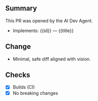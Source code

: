 ## Summary
This PR was opened by the AI Dev Agent.

- Implements: {{id}} — {{title}}

## Change
- Minimal, safe diff aligned with vision.

## Checks
- [x] Builds (CI)
- [x] No breaking changes
